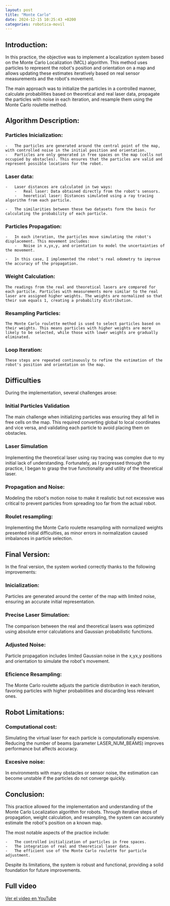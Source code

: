 ```yaml
---
layout: post
title: "Monte Carlo"
date: 2024-12-15 10:25:43 +0200
categories: robotica-movil
---
```


## Introduction:

In this practice, the objective was to implement a localization system based on the Monte Carlo Localization (MCL) algorithm. This method uses particles to represent the robot's position and orientation on a map and allows updating these estimates iteratively based on real sensor measurements and the robot's movement.

The main approach was to initialize the particles in a controlled manner, calculate probabilities based on theoretical and real laser data, propagate the particles with noise in each iteration, and resample them using the Monte Carlo roulette method.

## Algorithm Description:

### Particles Inicialization:

    -   The particles are generated around the central point of the map, with controlled noise in the initial position and orientation.
    -   Particles are only generated in free spaces on the map (cells not occupied by obstacles). This ensures that the particles are valid and represent possible locations for the robot.


### Laser data:

    -   Laser distances are calculated in two ways:
        -   Real laser: Data obtained directly from the robot's sensors.
        -   heoretical laser: Distances simulated using a ray tracing algorithm from each particle.

    -   The similarities between these two datasets form the basis for calculating the probability of each particle.

### Particles Propagation:

    -   In each iteration, the particles move simulating the robot's displacement. This movement includes:
        -   Noise in x,yx,y, and orientation to model the uncertainties of the movement.

    -   In this case, I implemented the robot's real odometry to improve the accuracy of the propagation.



### Weight Calculation:

    The readings from the real and theoretical lasers are compared for each particle. Particles with measurements more similar to the real laser are assigned higher weights. The weights are normalized so that their sum equals 1, creating a probability distribution.

### Resampling Particles:

    The Monte Carlo roulette method is used to select particles based on their weights. This means particles with higher weights are more likely to be selected, while those with lower weights are gradually eliminated.

### Loop Iteration:

    These steps are repeated continuously to refine the estimation of the robot's position and orientation on the map.

## Difficulties

During the implementation, several challenges arose:

### Initial Particles Validation

The main challenge when initializing particles was ensuring they all fell in free cells on the map. This required converting global to local coordinates and vice versa, and validating each particle to avoid placing them on obstacles.

### Laser Simulation

Implementing the theoretical laser using ray tracing was complex due to my initial lack of understanding. Fortunately, as I progressed through the practice, I began to grasp the true functionality and utility of the theoretical laser.

### Propagation and Noise:

Modeling the robot's motion noise to make it realistic but not excessive was critical to prevent particles from spreading too far from the actual robot.

### Roulet resampling:

Implementing the Monte Carlo roulette resampling with normalized weights presented initial difficulties, as minor errors in normalization caused imbalances in particle selection.

## Final Version:

In the final version, the system worked correctly thanks to the following improvements:

### Inicialization:

Particles are generated around the center of the map with limited noise, ensuring an accurate initial representation.

### Precise Laser Simulation:

The comparison between the real and theoretical lasers was optimized using absolute error calculations and Gaussian probabilistic functions.

### Adjusted Noise:

Particle propagation includes limited Gaussian noise in the x,yx,y positions and orientation to simulate the robot's movement.

### Eficience Resampling:

The Monte Carlo roulette adjusts the particle distribution in each iteration, favoring particles with higher probabilities and discarding less relevant ones.

## Robot Limitations:

### Computational cost:

Simulating the virtual laser for each particle is computationally expensive. Reducing the number of beams (parameter LASER_NUM_BEAMS) improves performance but affects accuracy.

### Excesive noise:

In environments with many obstacles or sensor noise, the estimation can become unstable if the particles do not converge quickly.

## Conclusion:

This practice allowed for the implementation and understanding of the Monte Carlo Localization algorithm for robots. Through iterative steps of propagation, weight calculation, and resampling, the system can accurately estimate the robot's position on a known map.

The most notable aspects of the practice include:

    -   The controlled initialization of particles in free spaces.
    -   The integration of real and theoretical laser data.
    -   The efficient use of the Monte Carlo roulette for particle adjustment.

Despite its limitations, the system is robust and functional, providing a solid foundation for future improvements.

## Full video

[Ver el video en YouTube](https://youtu.be/4VLI0E0hw-s?feature=shared)



